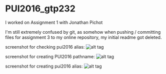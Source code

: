 # PUI2016_gtp232
I worked on Assignment 1 with Jonathan Pichot

I'm still extremely confused by git, as somehow when pushing / committing files for assignment 3 to my online repository, 
my initial readme got deleted.

screenshot for checking pui2016 alias:
![alt tag](https://cloud.githubusercontent.com/assets/9039296/18421494/ed4ee8ee-7859-11e6-83ac-b94e3b87656d.png)

screenshot for creating PUI2016 pathname:
![alt tag](https://cloud.githubusercontent.com/assets/9039296/18421493/ed4b9d56-7859-11e6-9426-f8e3e9c7c0f1.png)

screenshot for creating pui2016 alias:
![alt tag](https://cloud.githubusercontent.com/assets/9039296/18421492/ed4ad61e-7859-11e6-8c25-fcf5420449a4.png)
